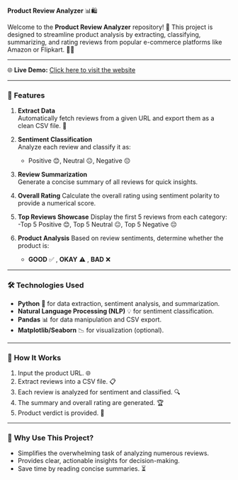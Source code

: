 **Product Review Analyzer** 📊🛍️

Welcome to the **Product Review Analyzer** repository! 🚀 This project is designed to streamline product analysis by extracting, classifying, summarizing, and rating reviews from popular e-commerce platforms like Amazon or Flipkart. 🛒✨ 

---
🌐 **Live Demo:** [Click here to visit the website](https://app-prduct-review-analysis.streamlit.app/)

---

### 🌟 **Features**
1. **Extract Data**  
   Automatically fetch reviews from a given URL and export them as a clean CSV file.  🎯 

2. **Sentiment Classification**  
   Analyze each review and classify it as:  
   - Positive 😊, Neutral 😐, Negative 😔  

3. **Review Summarization**  
   Generate a concise summary of all reviews for quick insights.  

4. **Overall Rating**
   Calculate the overall rating using sentiment polarity to provide a numerical score.

5. **Top Reviews Showcase**
   Display the first 5 reviews from each category:
   -Top 5 Positive 😊, Top 5 Neutral 😐, Top 5 Negative 😔

6. **Product Analysis** 
   Based on review sentiments, determine whether the product is:  
   - **GOOD** ✅ , **OKAY** ⚠️ , **BAD** ❌  

---

### 🛠️ **Technologies Used**
- **Python** 🐍 for data extraction, sentiment analysis, and summarization.  
- **Natural Language Processing (NLP)** 💡 for sentiment classification.  
- **Pandas** 📊 for data manipulation and CSV export.  
- **Matplotlib/Seaborn** 📉 for visualization (optional).  

---

### 🚀 **How It Works**
1. Input the product URL. 🌐  
2. Extract reviews into a CSV file. 📋  
3. Each review is analyzed for sentiment and classified. 🔍  
4. The summary and overall rating are generated. 🏆  
5. Product verdict is provided. 🛒  

---

### 🌈 **Why Use This Project?**
- Simplifies the overwhelming task of analyzing numerous reviews.  
- Provides clear, actionable insights for decision-making.
- Save time by reading concise summaries. ⏳  

